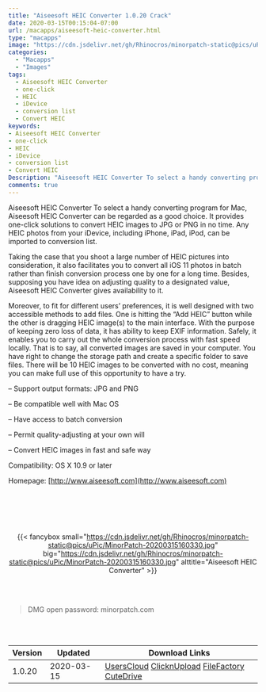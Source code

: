 ```yaml
---
title: "Aiseesoft HEIC Converter 1.0.20 Crack"
date: 2020-03-15T00:15:04-07:00
url: /macapps/aiseesoft-heic-converter.html
type: "macapps"
image: "https://cdn.jsdelivr.net/gh/Rhinocros/minorpatch-static@pics/uPic/URhwOf.png"
categories:
  - "Macapps"
  - "Images"
tags:
  - Aiseesoft HEIC Converter
  - one-click
  - HEIC
  - iDevice
  - conversion list
  - Convert HEIC
keywords:
- Aiseesoft HEIC Converter
- one-click
- HEIC
- iDevice
- conversion list
- Convert HEIC
Description: "Aiseesoft HEIC Converter To select a handy converting program for Mac, Aiseesoft HEIC Converter can be regarded as a good choice. It provides one-click solutions to convert HEIC images to JPG or PNG in no time"
comments: true
---
```


Aiseesoft HEIC Converter To select a handy converting program for Mac, Aiseesoft HEIC Converter can be regarded as a good choice. It provides one-click solutions to convert HEIC images to JPG or PNG in no time. Any HEIC photos from your iDevice, including iPhone, iPad, iPod, can be imported to conversion list.

Taking the case that you shoot a large number of HEIC pictures into consideration, it also facilitates you to convert all iOS 11 photos in batch rather than finish conversion process one by one for a long time. Besides, supposing you have idea on adjusting quality to a designated value, Aiseesoft HEIC Converter gives availability to it.



Moreover, to fit for different users’ preferences, it is well designed with two accessible methods to add files. One is hitting the “Add HEIC” button while the other is dragging HEIC image(s) to the main interface. With the purpose of keeping zero loss of data, it has ability to keep EXIF information. Safely, it enables you to carry out the whole conversion process with fast speed locally. That is to say, all converted images are saved in your computer. You have right to change the storage path and create a specific folder to save files. There will be 10 HEIC images to be converted with no cost, meaning you can make full use of this opportunity to have a try.



– Support output formats: JPG and PNG

– Be compatible well with Mac OS

– Have access to batch conversion

– Permit quality-adjusting at your own will

– Convert HEIC images in fast and safe way



Compatibility: OS X 10.9 or later

Homepage: [http://www.aiseesoft.com](http://www.aiseesoft.com)

<br/>
<br/>
<script async src="https://pagead2.googlesyndication.com/pagead/js/adsbygoogle.js"></script>
<ins class="adsbygoogle"
     style="display:block; text-align:center;"
     data-ad-layout="in-article"
     data-ad-format="fluid"
     data-ad-client="ca-pub-8746275014476192"
     data-ad-slot="5144997159"></ins>
<script>
     (adsbygoogle = window.adsbygoogle || []).push({});
</script>
<br/>
<br/>


<center>

{{< fancybox small="https://cdn.jsdelivr.net/gh/Rhinocros/minorpatch-static@pics/uPic/MinorPatch-20200315160330.jpg" big="https://cdn.jsdelivr.net/gh/Rhinocros/minorpatch-static@pics/uPic/MinorPatch-20200315160330.jpg" alttitle="Aiseesoft HEIC Converter" >}}

</center>

<br/>
<br/>


> DMG open password: minorpatch.com

<br/>

<br/>
<div id="history_version" class="history_version">

| Version | Updated | Download Links |
| ---- | ---- | ---- |
| 1.0.20 | 2020-03-15 | [UsersCloud](https://ouo.io/P7iHhu)   [ClicknUpload](https://ouo.io/dGQhnT)   [FileFactory](https://ouo.io/sJ2NSV)   [CuteDrive](https://ouo.io/JCmzjNY) |

</div>
